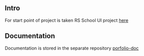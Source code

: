 ## Intro

For start point of project is taken RS School UI project [here](https://github.com/rolling-scopes/rsschool-ui)

## Documentation
Documentation is stored in the separate repository [porfolio-doc](https://github.com/Morfinbrood/porfolio-doc)
